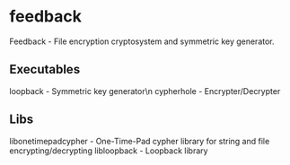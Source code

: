 feedback
========

Feedback - File encryption cryptosystem and symmetric key generator.

Executables
-----------
loopback - Symmetric key generator\n
cypherhole - Encrypter/Decrypter

Libs
----
libonetimepadcypher - One-Time-Pad cypher library for string and file encrypting/decrypting
libloopback - Loopback library
